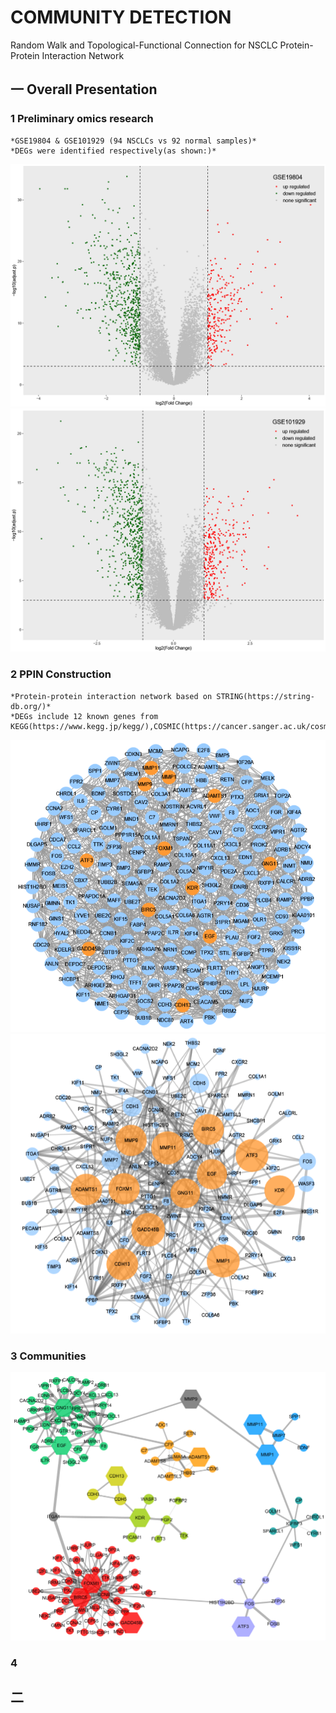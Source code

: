 # COMMUNITY DETECTION
Random Walk and Topological-Functional Connection for NSCLC Protein-Protein Interaction Network 

## 一 Overall Presentation
### 1 Preliminary omics research
	*GSE19804 & GSE101929 (94 NSCLCs vs 92 normal samples)* 
   	*DEGs were identified respectively(as shown:)*
   ![frank](https://github.com/wf-frank2019/-storehouse/blob/master/res/huoshan1.PNG "VolcanoPlot")
   ![frank](https://github.com/wf-frank2019/-storehouse/blob/master/res/huoshan2.PNG "VolcanoPlot")
### 2 PPIN Construction
	*Protein-protein interaction network based on STRING(https://string-db.org/)*
   	*DEGs include 12 known genes from KEGG(https://www.kegg.jp/kegg/),COSMIC(https://cancer.sanger.ac.uk/cosmic/),DisGenet(https://www.disgenet.org/)*
   ![frank](https://github.com/wf-frank2019/-storehouse/blob/master/res/PrimaryPPIN.PNG "PPIN")
   ![frank](https://github.com/wf-frank2019/-storehouse/blob/master/res/keyNet.PNG "PPIN")
    
### 3 Communities
   ![frank](https://github.com/wf-frank2019/-storehouse/blob/master/res/community.PNG "Module")
    
### 4

## 二  
### 
